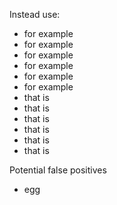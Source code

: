 Instead use:

- for example
- for example
- for example
- for example
- for example
- for example
- that is
- that is
- that is
- that is
- that is
- that is

Potential false positives

- egg
